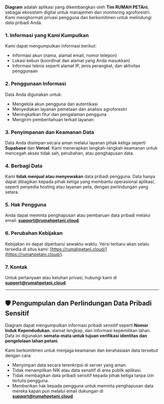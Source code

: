 

**Diagram** adalah aplikasi yang dikembangkan oleh **Tim RUMAH PETAni**, sebagai ekosistem digital untuk manajemen dan monitoring agroforestri. Kami menghormati privasi pengguna dan berkomitmen untuk melindungi data pribadi Anda.

### 1. Informasi yang Kami Kumpulkan
Kami dapat mengumpulkan informasi berikut:
- Informasi akun (nama, alamat email, nomor telepon)
- Lokasi kebun (koordinat dan alamat yang Anda masukkan)
- Informasi teknis seperti alamat IP, jenis perangkat, dan aktivitas penggunaan

### 2. Penggunaan Informasi
Data Anda digunakan untuk:
- Mengelola akun pengguna dan autentikasi
- Menyediakan layanan pemetaan dan analisis agroforestri
- Meningkatkan fitur dan pengalaman pengguna
- Mengirim pemberitahuan terkait layanan

### 3. Penyimpanan dan Keamanan Data
Data Anda disimpan secara aman melalui layanan pihak ketiga seperti **Supabase** dan **Vercel**. Kami menerapkan langkah-langkah keamanan untuk mencegah akses tidak sah, perubahan, atau penghapusan data.

### 4. Berbagi Data
Kami **tidak menjual atau menyewakan** data pribadi pengguna. Data hanya dapat dibagikan kepada pihak ketiga yang membantu operasional aplikasi, seperti penyedia hosting atau layanan peta, dengan perlindungan yang setara.

### 5. Hak Pengguna
Anda dapat meminta penghapusan atau pembaruan data pribadi melalui email: **support@rumahpetani.cloud**.

### 6. Perubahan Kebijakan
Kebijakan ini dapat diperbarui sewaktu-waktu. Versi terbaru akan selalu tersedia di situs kami: [https://rumahpetani.cloud/](https://rumahpetani.cloud/).

### 7. Kontak
Untuk pertanyaan atau keluhan privasi, hubungi kami di **support@rumahpetani.cloud**.


---


## 🛡️ Pengumpulan dan Perlindungan Data Pribadi Sensitif

Diagram dapat mengumpulkan informasi pribadi sensitif seperti **Nomor Induk Kependudukan**, alamat lengkap, dan informasi kepemilikan lahan. Data ini digunakan **semata-mata untuk tujuan verifikasi identitas dan pengelolaan lahan petani**.

Kami berkomitmen untuk menjaga keamanan dan kerahasiaan data tersebut dengan cara:
- Menyimpan data secara terenkripsi di server yang aman.
- Tidak menampilkan NIK atau data sensitif di area publik aplikasi.
- Tidak membagikan data pribadi sensitif kepada pihak ketiga tanpa izin tertulis pengguna.
- Memberikan hak kepada pengguna untuk meminta penghapusan data mereka kapan pun melalui email dukungan di **support@rumahpetani.cloud**.